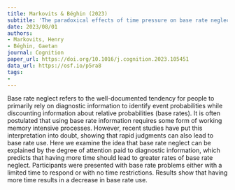 ```yaml
---
title: Markovits & Béghin (2023)
subtitle: 'The paradoxical effects of time pressure on base rate neglect'
date: 2023/08/01
authors:
- Markovits, Henry
- Béghin, Gaetan
journal: Cognition
paper_url: https://doi.org/10.1016/j.cognition.2023.105451
data_url: https://osf.io/p5ra8
tags:
- 
---
```


Base rate neglect refers to the well-documented tendency for people to primarily rely on diagnostic information to identify event probabilities while discounting information about relative probabilities (base rates). It is often postulated that using base rate information requires some form of working memory intensive processes. However, recent studies have put this interpretation into doubt, showing that rapid judgments can also lead to base rate use. Here we examine the idea that base rate neglect can be explained by the degree of attention paid to diagnostic information, which predicts that having more time should lead to greater rates of base rate neglect. Participants were presented with base rate problems either with a limited time to respond or with no time restrictions. Results show that having more time results in a decrease in base rate use.
